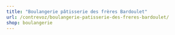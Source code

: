 ```yaml
---
title: "Boulangerie pâtisserie des frères Bardoulet"
url: /contrevoz/boulangerie-patisserie-des-freres-bardoulet/
shop: boulangerie
---
```

